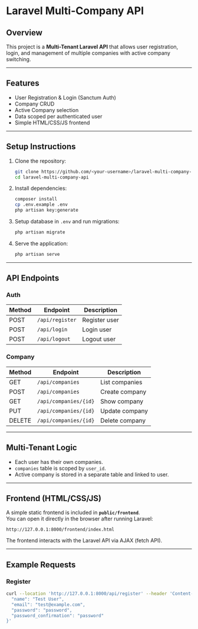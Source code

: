# Laravel Multi-Company API

## Overview
This project is a **Multi-Tenant Laravel API** that allows user registration, login, and management of multiple companies with active company switching.

---

## Features
- User Registration & Login (Sanctum Auth)
- Company CRUD
- Active Company selection
- Data scoped per authenticated user
- Simple HTML/CSS/JS frontend

---

## Setup Instructions

1. Clone the repository:
   ```bash
   git clone https://github.com/<your-username>/laravel-multi-company-api.git
   cd laravel-multi-company-api
   ```

2. Install dependencies:
   ```bash
   composer install
   cp .env.example .env
   php artisan key:generate
   ```

3. Setup database in `.env` and run migrations:
   ```bash
   php artisan migrate
   ```

4. Serve the application:
   ```bash
   php artisan serve
   ```

---

## API Endpoints

### Auth
| Method | Endpoint       | Description         |
|--------|---------------|---------------------|
| POST   | `/api/register`| Register user       |
| POST   | `/api/login`   | Login user          |
| POST   | `/api/logout`  | Logout user         |

### Company
| Method | Endpoint         | Description         |
|--------|-----------------|---------------------|
| GET    | `/api/companies`| List companies      |
| POST   | `/api/companies`| Create company      |
| GET    | `/api/companies/{id}`| Show company   |
| PUT    | `/api/companies/{id}`| Update company |
| DELETE | `/api/companies/{id}`| Delete company |

---

## Multi-Tenant Logic
- Each user has their own companies.
- `companies` table is scoped by `user_id`.
- Active company is stored in a separate table and linked to user.

---

## Frontend (HTML/CSS/JS)

A simple static frontend is included in **`public/frontend`**.  
You can open it directly in the browser after running Laravel:

```
http://127.0.0.1:8000/frontend/index.html
```

The frontend interacts with the Laravel API via AJAX (fetch API).

---

## Example Requests

### Register
```bash
curl --location 'http://127.0.0.1:8000/api/register' --header 'Content-Type: application/json' --data '{
  "name": "Test User",
  "email": "test@example.com",
  "password": "password",
  "password_confirmation": "password"
}'
```

